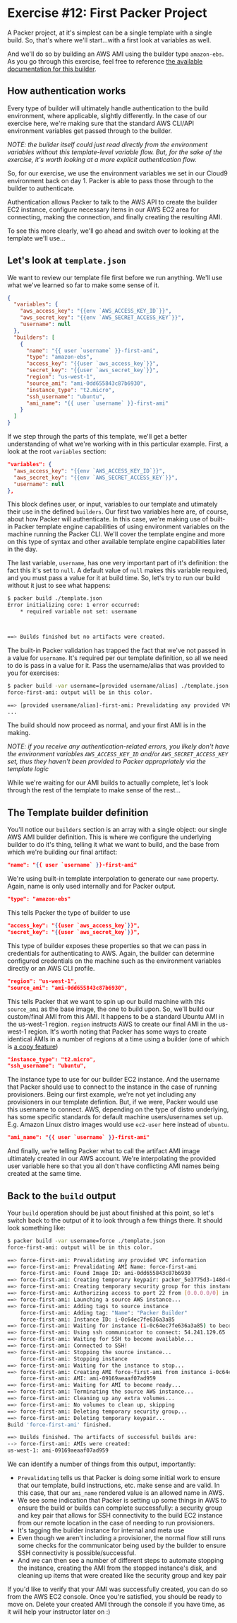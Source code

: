 # Exercise #12: First Packer Project

A Packer project, at it's simplest can be a single template with a single build. So, that's where we'll start...with a first look at variables as well.

And we'll do so by building an AWS AMI using the builder type `amazon-ebs`. As you go through this exercise, feel free to reference [the available documentation for this builder](https://www.packer.io/docs/builders/amazon-ebs.html).

## How authentication works

Every type of builder will ultimately handle authentication to the build environment, where applicable, slightly differently. In the case of our exercise here, we're making sure that the standard AWS CLI/API environment variables get passed through to the builder.

*NOTE: the builder itself could just read directly from the environment variables without this template-level variable flow. But, for the sake of the exercise, it's worth looking at a more explicit authentication flow.*

So, for our exercise, we use the environment variables we set in our Cloud9 environment back on day 1. Packer is able to pass those through to the builder to authenticate.

Authentication allows Packer to talk to the AWS API to create the builder EC2 instance, configure necessary items in our AWS EC2 area for connecting, making the connection, and finally creating the resulting AMI.

To see this more clearly, we'll go ahead and switch over to looking at the template we'll use...

## Let's look at `template.json`

We want to review our template file first before we run anything. We'll use what we've learned so far to make some sense of it.

```json
{
  "variables": {
    "aws_access_key": "{{env `AWS_ACCESS_KEY_ID`}}",
    "aws_secret_key": "{{env `AWS_SECRET_ACCESS_KEY`}}",
    "username": null
  },
  "builders": [
    {
      "name": "{{ user `username` }}-first-ami",
      "type": "amazon-ebs",
      "access_key": "{{user `aws_access_key`}}",
      "secret_key": "{{user `aws_secret_key`}}",
      "region": "us-west-1",
      "source_ami": "ami-0dd655843c87b6930",
      "instance_type": "t2.micro",
      "ssh_username": "ubuntu",
      "ami_name": "{{ user `username` }}-first-ami"
    }
  ]
}
```

If we step through the parts of this template, we'll get a better understanding of what we're working with in this particular example. First, a look at the root `variables` section:

```json
"variables": {
  "aws_access_key": "{{env `AWS_ACCESS_KEY_ID`}}",
  "aws_secret_key": "{{env `AWS_SECRET_ACCESS_KEY`}}",
  "username": null
},
```

This block defines user, or input, variables to our template and utimately their use in the defined `builders`. Our first two variables here are, of course, about how Packer will authenticate. In this case, we're making use of built-in Packer template engine capabilities of using environment variables on the machine running the Packer CLI. We'll cover the template engine and more on this type of syntax and other available template engine capabilities later in the day.

The last variable, `username`, has one very important part of it's definition: the fact this it's set to `null`. A default value of `null` makes this variable required, and you must pass a value for it at build time. So, let's try to run our build without it just to see what happens:

```bash
$ packer build ./template.json
Error initializing core: 1 error occurred:
	* required variable not set: username



==> Builds finished but no artifacts were created.

```

The built-in Packer validation has trapped the fact that we've not passed in a value for `username`. It's required per our template definition, so all we need to do is pass in a value for it. Pass the username/alias that was provided to you for exercises:

```bash
$ packer build -var username=[provided username/alias] ./template.json
force-first-ami: output will be in this color.

==> [provided username/alias]-first-ami: Prevalidating any provided VPC information
...
```

The build should now proceed as normal, and your first AMI is in the making.

*NOTE: if you receive any authentication-related errors, you likely don't have the environment variables `AWS_ACCESS_KEY_ID` and/or `AWS_SECRET_ACCESS_KEY` set, thus they haven't been provided to Packer appropriately via the template logic*

While we're waiting for our AMI builds to actually complete, let's look through the rest of the template to make sense of the rest...

## The Template builder definition

You'll notice our `builders` section is an array with a single object: our single AWS AMI builder definition. This is where we configure the underlying builder to do it's thing, telling it what we want to build, and the base from which we're building our final artifact:

```json
"name": "{{ user `username` }}-first-ami"
```
We're using built-in template interpolation to generate our `name` property. Again, name is only used internally and for Packer output.

```json
"type": "amazon-ebs"
```
This tells Packer the type of builder to use

```json
"access_key": "{{user `aws_access_key`}}",
"secret_key": "{{user `aws_secret_key`}}",
```
This type of builder exposes these properties so that we can pass in credentials for authenticating to AWS. Again, the builder can determine configured credentials on the machine such as the environment variables directly or an AWS CLI profile.

```json
"region": "us-west-1",
"source_ami": "ami-0dd655843c87b6930",
```
This tells Packer that we want to spin up our build machine with this `source_ami` as the base image, the one to build upon. So, we'll build our custom/final AMI from this AMI. It happens to be a standard Ubuntu AMI in the us-west-1 region. `region` instructs AWS to create our final AMI in the us-west-1 region. It's worth noting that Packer has some ways to create identical AMIs in a number of regions at a time using a builder (one of which is [a copy feature](https://www.packer.io/docs/builders/amazon-ebs.html#ami_regions))

```json
"instance_type": "t2.micro",
"ssh_username": "ubuntu",
```
The instance type to use for our builder EC2 instance. And the username that Packer should use to connect to the instance in the case of running provisioners. Being our first example, we're not yet including any provisioners in our template defintion. But, if we were, Packer would use this username to connect. AWS, depending on the type of distro underlying, has some specific standards for default machine users/usernames set up. E.g. Amazon Linux distro images would use `ec2-user` here instead of `ubuntu`.

```json
"ami_name": "{{ user `username` }}-first-ami"
```
And finally, we're telling Packer what to call the artifact AMI image ultimately created in our AWS account. We're interpolating the provided user variable here so that you all don't have conflicting AMI names being created at the same time.

## Back to the `build` output

Your `build` operation should be just about finished at this point, so let's switch back to the output of it to look through a few things there. It should look something like:

```bash
$ packer build -var username=force ./template.json
force-first-ami: output will be in this color.

==> force-first-ami: Prevalidating any provided VPC information
==> force-first-ami: Prevalidating AMI Name: force-first-ami
    force-first-ami: Found Image ID: ami-0dd655843c87b6930
==> force-first-ami: Creating temporary keypair: packer_5e3775d3-148d-0e42-7420-090998d223a9
==> force-first-ami: Creating temporary security group for this instance: packer_5e3775d5-a3f5-e508-3862-e7bcc7554487
==> force-first-ami: Authorizing access to port 22 from [0.0.0.0/0] in the temporary security groups...
==> force-first-ami: Launching a source AWS instance...
==> force-first-ami: Adding tags to source instance
    force-first-ami: Adding tag: "Name": "Packer Builder"
    force-first-ami: Instance ID: i-0c64ec7fe636a3a85
==> force-first-ami: Waiting for instance (i-0c64ec7fe636a3a85) to become ready...
==> force-first-ami: Using ssh communicator to connect: 54.241.129.65
==> force-first-ami: Waiting for SSH to become available...
==> force-first-ami: Connected to SSH!
==> force-first-ami: Stopping the source instance...
    force-first-ami: Stopping instance
==> force-first-ami: Waiting for the instance to stop...
==> force-first-ami: Creating AMI force-first-ami from instance i-0c64ec7fe636a3a85
    force-first-ami: AMI: ami-09169aeaaf07ad959
==> force-first-ami: Waiting for AMI to become ready...
==> force-first-ami: Terminating the source AWS instance...
==> force-first-ami: Cleaning up any extra volumes...
==> force-first-ami: No volumes to clean up, skipping
==> force-first-ami: Deleting temporary security group...
==> force-first-ami: Deleting temporary keypair...
Build 'force-first-ami' finished.

==> Builds finished. The artifacts of successful builds are:
--> force-first-ami: AMIs were created:
us-west-1: ami-09169aeaaf07ad959
```

We can identify a number of things from this output, importantly:

* `Prevalidating` tells us that Packer is doing some initial work to ensure that our template, build instructions, etc. make sense and are valid. In this case, that our `ami_name` rendered value is an allowed name in AWS.
* We see some indication that Packer is setting up some things in AWS to ensure the build or builds can complete successfully: a security group and key pair that allows for SSH connectivity to the build EC2 instance from our remote location in the case of needing to run provisioners.
* It's tagging the builder instance for internal and meta use
* Even though we aren't including a provisioner, the normal flow still runs some checks for the communicator being used by the builder to ensure SSH connectivity is possible/successful.
* And we can then see a number of different steps to automate stopping the instance, creating the AMI from the stopped instance's disk, and cleaning up items that were created like the security group and key pair

If you'd like to verify that your AMI was successfully created, you can do so from the AWS EC2 console. Once you're satisfied, you should be ready to move on. Delete your created AMI through the console if you have time, as it will help your instructor later on :)
